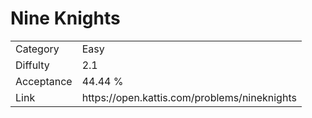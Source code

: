 # Nine Knights

<table>
    <tr>
        <td>Category</td>
        <td>Easy</td>
    </tr>
    <tr>
        <td>Diffulty</td>
        <td>2.1</td>
    </tr>
    <tr>
        <td>Acceptance</td>
        <td>44.44 %</td>
    </tr>
    <tr>
        <td>Link</td>
        <td>https://open.kattis.com/problems/nineknights</td>
    </tr>
</table>